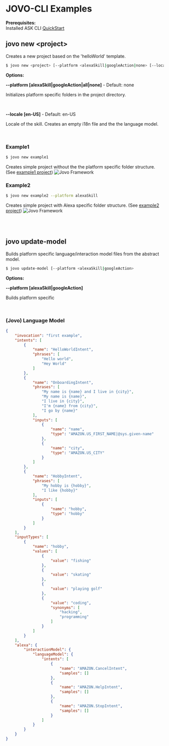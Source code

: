 # JOVO-CLI Examples

**Prerequisites:**
<br/>
Installed ASK CLI 
[QuickStart](https://developer.amazon.com/docs/smapi/quick-start-alexa-skills-kit-command-line-interface.html)


## jovo new \<project>

Creates a new project based on the 'helloWorld' template.

```sh
$ jovo new <project> [--platform <alexaSkill|googleAction|none> [--locale <en-US>]
```


**Options:**

**--platform [alexaSkill|googleAction|all|none]** - Default: none
<p>
Initializes platform specific folders in the project directory.
</p>
<br/>

**--locale [en-US]** - Default: en-US
<p>
  Locale of the skill. Creates an empty i18n file and the the language model.
</p>
<br/>

### Example1

```sh
$ jovo new example1
```
Creates simple project without the the platform specific folder structure. (See [example1 project](https://github.com/aswetlow/jovo-cli-v1-examples/tree/master/example1))
![Jovo Framework](https://www.swetlow.de/example1_folderstructure.jpg)

### Example2

```sh
$ jovo new example2 --platform alexaSkill
```
Creates simple project with Alexa specific folder structure. (See [example2 project](https://github.com/aswetlow/jovo-cli-v1-examples/tree/master/example2))
![Jovo Framework](https://www.swetlow.de/example2_folderstructure.jpg)


<br/>
<br/>

## jovo update-model

Builds platform specific language/interaction model files from the abstract model.

```sh
$ jovo update-model [--platform <alexaSkill|googleAction>
```

**Options:**

**--platform [alexaSkill|googleAction]**
<p>
Builds platform specific 
</p>
<br/>



### (Jovo) Language Model
```json
{
	"invocation": "first example",
	"intents": [
		{
			"name": "HelloWorldIntent",
			"phrases": [
				"Hello world",
				"Hey World"
			]
		},
		{
			"name": "OnboardingIntent",
			"phrases": [
				"My name is {name} and I live in {city}",
				"My name is {name}",
				"I live in {city}",
				"I'm {name} from {city}",
				"I go by {name}"
			],
			"inputs": [
				{
					"name": "name",
					"type": "AMAZON.US_FIRST_NAME|@sys.given-name"
				},
				{
					"name": "city",
					"type": "AMAZON.US_CITY"
				}
			]
		},
		{
			"name": "HobbyIntent",
			"phrases": [
				"My hobby is {hobby}",
				"I like {hobby}"
			],
			"inputs": [
				{
					"name": "hobby",
					"type": "hobby"
				}
			]
		}
	],
	"inputTypes": [
		{
			"name": "hobby",
			"values": [
				{
					"value": "fishing"
				},
				{
					"value": "skating"
				},
				{
					"value": "playing golf"
				},
				{
					"value": "coding",
					"synonyms": [
						"hacking",
						"programming"
					]
				}
			]
		}
	],
	"alexa": {
		"interactionModel": {
			"languageModel": {
				"intents": [
					{
						"name": "AMAZON.CancelIntent",
						"samples": []
					},
					{
						"name": "AMAZON.HelpIntent",
						"samples": []
					},
					{
						"name": "AMAZON.StopIntent",
						"samples": []
					}
				]
			}
		}
	}
}
```